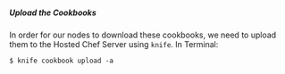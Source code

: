 ##### Upload the Cookbooks
In order for our nodes to download these cookbooks, we need to upload them to the Hosted Chef Server using `knife`. In Terminal:

    $ knife cookbook upload -a

